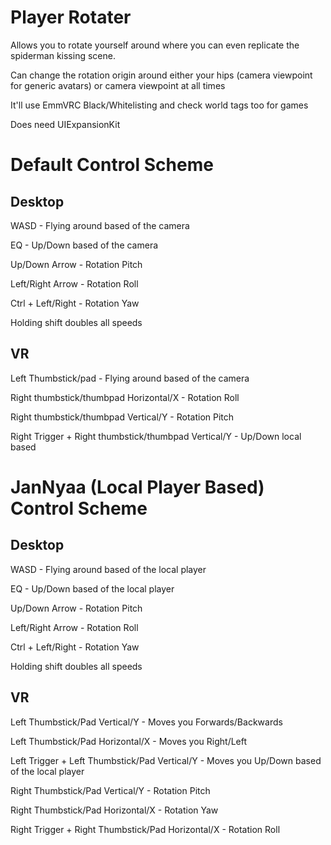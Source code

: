 # Player Rotater
Allows you to rotate yourself around where you can even replicate the spiderman kissing scene.

Can change the rotation origin around either your hips (camera viewpoint for generic avatars) or camera viewpoint at all times

It'll use EmmVRC Black/Whitelisting and check world tags too for games

Does need UIExpansionKit


# Default Control Scheme
## Desktop
WASD - Flying around based of the camera

EQ - Up/Down based of the camera

Up/Down Arrow - Rotation Pitch

Left/Right Arrow - Rotation Roll

Ctrl + Left/Right - Rotation Yaw

Holding shift doubles all speeds

## VR
Left Thumbstick/pad - Flying around based of the camera

Right thumbstick/thumbpad Horizontal/X - Rotation Roll

Right thumbstick/thumbpad Vertical/Y - Rotation Pitch

Right Trigger + Right thumbstick/thumbpad Vertical/Y - Up/Down local based

# JanNyaa (Local Player Based) Control Scheme
## Desktop
WASD - Flying around based of the local player

EQ - Up/Down based of the local player

Up/Down Arrow - Rotation Pitch

Left/Right Arrow - Rotation Roll

Ctrl + Left/Right - Rotation Yaw

Holding shift doubles all speeds

## VR
Left Thumbstick/Pad Vertical/Y - Moves you Forwards/Backwards

Left Thumbstick/Pad Horizontal/X - Moves you Right/Left

Left Trigger + Left Thumbstick/Pad Vertical/Y - Moves you Up/Down based of the local player

Right Thumbstick/Pad Vertical/Y - Rotation Pitch

Right Thumbstick/Pad Horizontal/X - Rotation Yaw

Right Trigger + Right Thumbstick/Pad Horizontal/X - Rotation Roll

